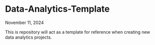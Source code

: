 # Data-Analytics-Template

November 11, 2024

This is repository will act as a template for reference when creating new data analytics
projects.
